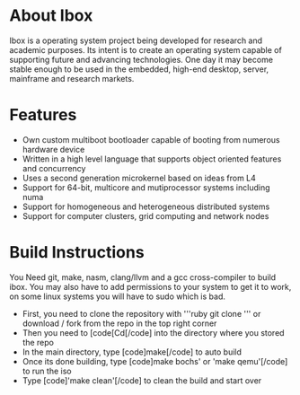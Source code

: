 # About Ibox 
Ibox is a operating system project being developed for research and academic purposes. Its intent is to create an operating system capable of supporting future and advancing technologies. One day it may become stable enough to be used in the embedded, high-end desktop, server, mainframe and research markets.

# Features
- Own custom multiboot bootloader capable of booting from numerous hardware device
- Written in a high level language that supports object oriented features and concurrency
- Uses a second generation microkernel based on ideas from L4
- Support for 64-bit, multicore and mutiprocessor systems including numa
- Support for homogeneous and heterogeneous distributed systems
- Support for computer clusters, grid computing and network nodes 

# Build Instructions
You Need git, make, nasm, clang/llvm and a gcc cross-compiler to build ibox. You may also have to add permissions to your system to get it to work, on some linux systems you will have to sudo which is bad. 

- First, you need to clone the repository with '''ruby git clone ''' or download / fork from the repo in the top right corner
- Then you need to [code[Cd[/code] into the directory where you stored the repo
- In the main directory, type [code]make[/code] to auto build
- Once its done building, type [code]make bochs' or 'make qemu'[/code] to run the iso
- Type [code]'make clean'[/code] to clean the build and start over

